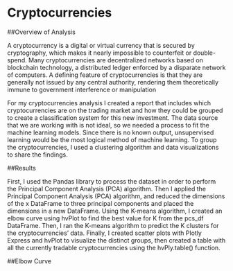 # Cryptocurrencies

##Overview of Analysis


A cryptocurrency is a digital or virtual currency that is secured by cryptography, which makes it nearly impossible to counterfeit or double-spend. Many cryptocurrencies are decentralized networks based on blockchain technology, a distributed ledger enforced by a disparate network of computers. A defining feature of cryptocurrencies is that they are generally not issued by any central authority, rendering them theoretically immune to government interference or manipulation


For my cryptocurrencies analysis I created a report that includes which cryptocurrencies are on the trading market and how they could be grouped to create a classification system for this new investment. The data source that we are working with is not ideal, so we needed a process to fit the machine learning models. Since there is no known output, unsupervised learning would be the most logical method of machine learning. To group the cryptocurrencies, I used a clustering algorithm and data visualizations to share the findings.


##Results


First, I used the Pandas library to process the dataset in order to perform the Principal Component Analysis (PCA) algorithm. Then I applied the Principal Component Analysis (PCA) algorithm, and reduced the dimensions of the x DataFrame to three principal components and placed the dimensions in a new DataFrame. Using the K-means algorithm, I created an elbow curve using hvPlot to find the best value for K from the pcs_df DataFrame. Then, I ran the K-means algorithm to predict the K clusters for the cryptocurrencies’ data. Finally, I created scatter plots with Plotly Express and hvPlot to visualize the distinct groups, then created a table with all the currently tradable cryptocurrencies using the hvPly.table() function.

##Elbow Curve

